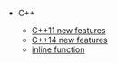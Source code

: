 <!-- _sidebar.md -->

- C++

  - [C++11 new features](/docs/c++/11features.md) <!--注意这里是相对路径-->
  - [C++14 new features](/docs/c++/14features.md)
  - [inline function](/docs/c++/inline.md)
